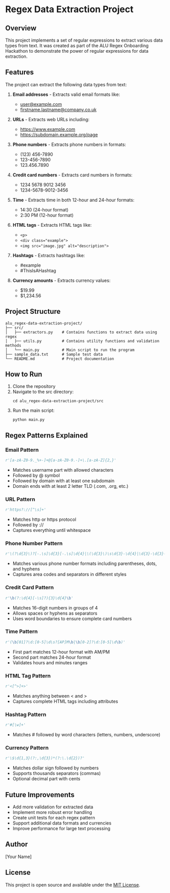 # Regex Data Extraction Project

## Overview

This project implements a set of regular expressions to extract various data types from text. It was created as part of the ALU Regex Onboarding Hackathon to demonstrate the power of regular expressions for data extraction.

## Features

The project can extract the following data types from text:

1. **Email addresses** - Extracts valid email formats like:

   - user@example.com
   - firstname.lastname@company.co.uk

2. **URLs** - Extracts web URLs including:

   - https://www.example.com
   - https://subdomain.example.org/page

3. **Phone numbers** - Extracts phone numbers in formats:

   - (123) 456-7890
   - 123-456-7890
   - 123.456.7890

4. **Credit card numbers** - Extracts card numbers in formats:

   - 1234 5678 9012 3456
   - 1234-5678-9012-3456

5. **Time** - Extracts time in both 12-hour and 24-hour formats:

   - 14:30 (24-hour format)
   - 2:30 PM (12-hour format)

6. **HTML tags** - Extracts HTML tags like:

   - `<p>`
   - `<div class="example">`
   - `<img src="image.jpg" alt="description">`

7. **Hashtags** - Extracts hashtags like:

   - #example
   - #ThisIsAHashtag

8. **Currency amounts** - Extracts currency values:
   - $19.99
   - $1,234.56

## Project Structure

```
alu_regex-data-extraction-project/
├── src/
│   ├── extractors.py    # Contains functions to extract data using regex
│   ├── utils.py         # Contains utility functions and validation methods
│   └── main.py          # Main script to run the program
├── sample_data.txt      # Sample test data
└── README.md            # Project documentation
```

## How to Run

1. Clone the repository
2. Navigate to the src directory:
   ```
   cd alu_regex-data-extraction-project/src
   ```
3. Run the main script:
   ```
   python main.py
   ```

## Regex Patterns Explained

### Email Pattern

```python
r'[a-zA-Z0-9._%+-]+@[a-zA-Z0-9.-]+\.[a-zA-Z]{2,}'
```

- Matches username part with allowed characters
- Followed by @ symbol
- Followed by domain with at least one subdomain
- Domain ends with at least 2 letter TLD (.com, .org, etc.)

### URL Pattern

```python
r'https?://[^\s]+'
```

- Matches http or https protocol
- Followed by ://
- Captures everything until whitespace

### Phone Number Pattern

```python
r'\(?\d{3}\)?[-.\s]\d{3}[-.\s]\d{4}|\(\d{3}\)\s\d{3}-\d{4}|\d{3}-\d{3}-\d{4}|\d{3}\.\d{3}\.\d{4}'
```

- Matches various phone number formats including parentheses, dots, and hyphens
- Captures area codes and separators in different styles

### Credit Card Pattern

```python
r'\b(?:\d{4}[-\s]?){3}\d{4}\b'
```

- Matches 16-digit numbers in groups of 4
- Allows spaces or hyphens as separators
- Uses word boundaries to ensure complete card numbers

### Time Pattern

```python
r'(\b[01]?\d:[0-5]\d\s?[AP]M\b|\b[0-2]?\d:[0-5]\d\b)'
```

- First part matches 12-hour format with AM/PM
- Second part matches 24-hour format
- Validates hours and minutes ranges

### HTML Tag Pattern

```python
r'<[^>]+>'
```

- Matches anything between < and >
- Captures complete HTML tags including attributes

### Hashtag Pattern

```python
r'#[\w]+'
```

- Matches # followed by word characters (letters, numbers, underscore)

### Currency Pattern

```python
r'\$\d{1,3}(?:,\d{3})*(?:\.\d{2})?'
```

- Matches dollar sign followed by numbers
- Supports thousands separators (commas)
- Optional decimal part with cents

## Future Improvements

- Add more validation for extracted data
- Implement more robust error handling
- Create unit tests for each regex pattern
- Support additional data formats and currencies
- Improve performance for large text processing

## Author

[Your Name]

## License

This project is open source and available under the [MIT License](LICENSE).
